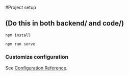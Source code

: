 #Project setup

## (Do this in both backend/ and code/)
```
npm install
```
```
npm run serve
```

### Customize configuration
See [Configuration Reference](https://cli.vuejs.org/config/).
